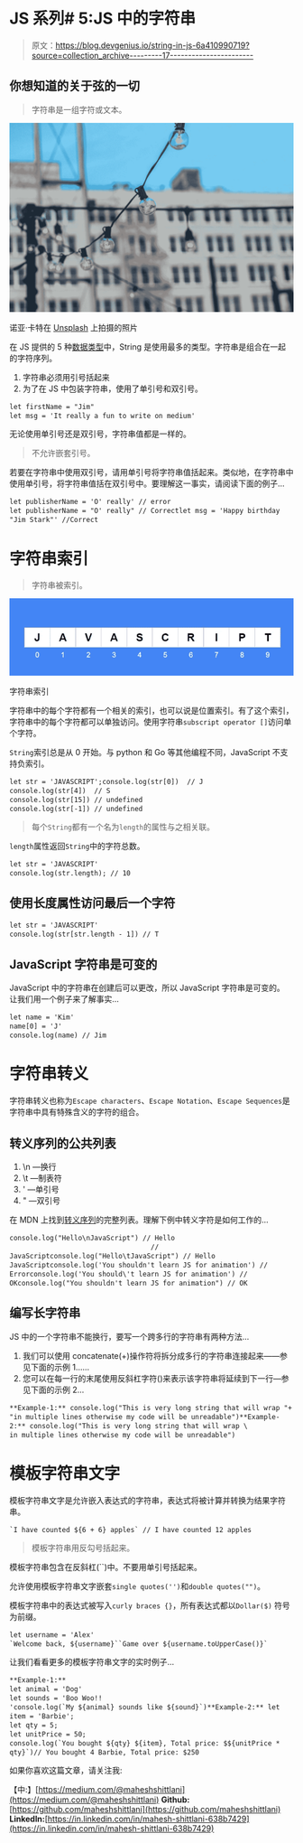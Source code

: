 # JS 系列# 5:JS 中的字符串

> 原文：<https://blog.devgenius.io/string-in-js-6a410990719?source=collection_archive---------17----------------------->

## 你想知道的关于弦的一切

> 字符串是一组字符或文本。

![](img/0b2307de64a5dadb349f4124662ff3ee.png)

诺亚·卡特在 [Unsplash](https://unsplash.com?utm_source=medium&utm_medium=referral) 上拍摄的照片

在 JS 提供的 5 种[数据类型](https://medium.com/@maheshshittlani/first-step-of-learning-js-6f83e446a341)中，String 是使用最多的类型。字符串是组合在一起的字符序列。

1.  字符串必须用引号括起来
2.  为了在 JS 中包装字符串，使用了单引号和双引号。

```
let firstName = "Jim"
let msg = 'It really a fun to write on medium'
```

无论使用单引号还是双引号，字符串值都是一样的。

> 不允许嵌套引号。

若要在字符串中使用双引号，请用单引号将字符串值括起来。类似地，在字符串中使用单引号，将字符串值括在双引号中。要理解这一事实，请阅读下面的例子…

```
let publisherName = 'O' really' // error
let publisherName = "O' really" // Correctlet msg = 'Happy birthday "Jim Stark"' //Correct
```

# 字符串索引

> 字符串被索引。

![](img/c0c4999a19d3b6f61557b67b6256c2fa.png)

字符串索引

字符串中的每个字符都有一个相关的索引，也可以说是位置索引。有了这个索引，字符串中的每个字符都可以单独访问。使用字符串`subscript operator []`访问单个字符。

`String`索引总是从 0 开始。与 python 和 Go 等其他编程不同，JavaScript 不支持负索引。

```
let str = 'JAVASCRIPT';console.log(str[0])  // J
console.log(str[4])  // S
console.log(str[15]) // undefined
console.log(str[-1]) // undefined
```

> 每个`String`都有一个名为`length`的属性与之相关联。

`length`属性返回`String`中的字符总数。

```
let str = 'JAVASCRIPT'
console.log(str.length); // 10
```

## 使用长度属性访问最后一个字符

```
let str = 'JAVASCRIPT'
console.log(str[str.length - 1]) // T
```

## JavaScript 字符串是可变的

JavaScript 中的字符串在创建后可以更改，所以 JavaScript 字符串是可变的。
让我们用一个例子来了解事实…

```
let name = 'Kim'
name[0] = 'J'
console.log(name) // Jim
```

# 字符串转义

字符串转义也称为`Escape characters`、`Escape Notation`、`Escape Sequences`是字符串中具有特殊含义的字符的组合。

## 转义序列的公共列表

1.  \n —换行
2.  \t —制表符
3.  \' —单引号
4.  \" —双引号

在 MDN 上找到[转义序列](https://developer.mozilla.org/en-US/docs/Web/JavaScript/Reference/Global_Objects/String)的完整列表。理解下例中转义字符是如何工作的…

```
console.log("Hello\nJavaScript") // Hello
                                   // JavaScriptconsole.log("Hello\tJavaScript") // Hello    JavaScriptconsole.log('You shouldn't learn JS for animation') // Errorconsole.log('You should\'t learn JS for animation') // OKconsole.log("You shouldn't learn JS for animation") // OK
```

## 编写长字符串

JS 中的一个字符串不能换行，要写一个跨多行的字符串有两种方法…

1.  我们可以使用 concatenate(+)操作符将拆分成多行的字符串连接起来——参见下面的示例 1……
2.  您可以在每一行的末尾使用反斜杠字符(\)来表示该字符串将延续到下一行—参见下面的示例 2…

```
**Example-1:** console.log("This is very long string that will wrap "+
"in multiple lines otherwise my code will be unreadable")**Example-2:** console.log("This is very long string that will wrap \
in multiple lines otherwise my code will be unreadable")
```

# 模板字符串文字

模板字符串文字是允许嵌入表达式的字符串，表达式将被计算并转换为结果字符串。

```
`I have counted ${6 + 6} apples` // I have counted 12 apples
```

> 模板字符串用反勾号括起来。

模板字符串包含在反斜杠(``)中。不要用单引号括起来。

允许使用模板字符串文字嵌套`single quotes('')`和`double quotes("")`。

模板字符串中的表达式被写入`curly braces {}`，所有表达式都以`Dollar($)` 符号为前缀。

```
let username = 'Alex'
`Welcome back, ${username}``Game over ${username.toUpperCase()}`
```

让我们看看更多的模板字符串文字的实时例子…

```
**Example-1:**
let animal = 'Dog'
let sounds = 'Boo Woo!!
'console.log(`My ${animal} sounds like ${sound}`)**Example-2:** let item = 'Barbie';
let qty = 5;
let unitPrice = 50;
console.log(`You bought ${qty} ${item}, Total price: $${unitPrice * qty}`)// You bought 4 Barbie, Total price: $250
```

如果你喜欢这篇文章，请关注我:

【中:】[https://medium.com/@maheshshittlani](https://medium.com/@maheshshittlani)
**Github:**[https://github.com/maheshshittlani](https://github.com/maheshshittlani)
**LinkedIn:**[https://in.linkedin.com/in/mahesh-shittlani-638b7429](https://in.linkedin.com/in/mahesh-shittlani-638b7429)